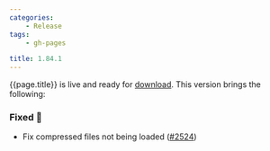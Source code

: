 ```yaml
---
categories:
    - Release
tags:
    - gh-pages

title: 1.84.1
---
```


{{page.title}} is live and ready for [download](https://github.com/MaibornWolff/codecharta/releases/tag/{{page.title}}). This version brings the following:

### Fixed 🐞

-   Fix compressed files not being loaded ([#2524](https://github.com/MaibornWolff/codecharta/pull/2525))

